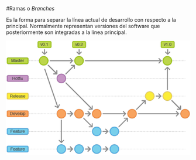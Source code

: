 #Ramas o *Branches*

Es la forma para separar la línea actual de desarrollo con respecto
a la principal. Normalmente representan versiones del software que
posteriormente son integradas a la línea principal.

![Ramas](Ramas.png)
